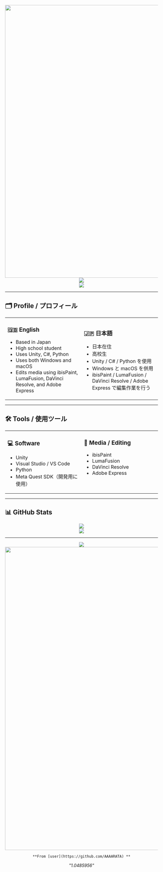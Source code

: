 <div align="center">
  <img src="https://user-images.githubusercontent.com/74038190/212284100-561aa473-3905-4a80-b561-0d28506553ee.gif" width="900">
</div>

<div align="center">
  <img src="https://capsule-render.vercel.app/api?type=waving&color=gradient&customColorList=0,2,2,5,30&height=150&section=header&animation=twinkling" />
</div>

<div align="center">
  <img src="https://readme-typing-svg.herokuapp.com?font=Fira+Code&size=28&duration=2800&pause=2000&color=A9FEF7&center=true&vCenter=true&width=800&lines=Welcome.;This+is+a+personal+GitHub+profile.;" />
</div>

---

## 🗂 Profile / プロフィール

<table align="center">
<tr>
<td width="50%">

### 🇬🇧 English

- Based in Japan  
- High school student  
- Uses Unity, C#, Python  
- Uses both Windows and macOS  
- Edits media using ibisPaint, LumaFusion, DaVinci Resolve, and Adobe Express  

</td>
<td width="50%">

### 🇯🇵 日本語

- 日本在住  
- 高校生  
- Unity / C# / Python を使用  
- Windows と macOS を併用  
- ibisPaint / LumaFusion / DaVinci Resolve / Adobe Express で編集作業を行う  

</td>
</tr>
</table>

---

## 🛠 Tools / 使用ツール

<table align="center">
<tr>
<td width="50%" valign="top">

### 💻 Software
- Unity  
- Visual Studio / VS Code  
- Python  
- Meta Quest SDK（開発用に使用）

</td>
<td width="50%" valign="top">

### 🎨 Media / Editing
- ibisPaint  
- LumaFusion  
- DaVinci Resolve  
- Adobe Express  

</td>
</tr>
</table>

---

## 📊 GitHub Stats

<div align="center">
  <img src="https://github-readme-streak-stats.herokuapp.com/?user=your-github-id&theme=transparent&border_radius=10" />
</div>

<div align="center">
  <img src="https://github-readme-activity-graph.vercel.app/graph?username=your-github-id&custom_title=GitHub%20Activity&bg_color=0d1117&color=58a6ff&line=58a6ff&point=58a6ff&area=true&hide_border=true" />
</div>

---

<div align="center">
  <img src="https://capsule-render.vercel.app/api?type=waving&color=gradient&customColorList=0,2,2,5,30&height=120&section=footer&animation=twinkling" />
</div>

<div align="center">
  <img src="https://user-images.githubusercontent.com/74038190/212284115-f47cd8ff-2ffb-4b04-b5bf-4d1c14c0247f.gif" width="1000">
  
    **From [user](https://github.com/AAAARATA) **

  *"1.0485956"*
</div>
